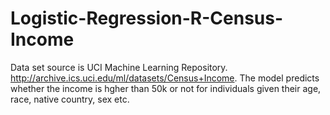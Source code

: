 # Logistic-Regression-R-Census-Income
Data set source is UCI Machine Learning Repository. http://archive.ics.uci.edu/ml/datasets/Census+Income. 
The model predicts whether the income is hgher than  50k or not for individuals given their age, race, native country, sex etc. 
